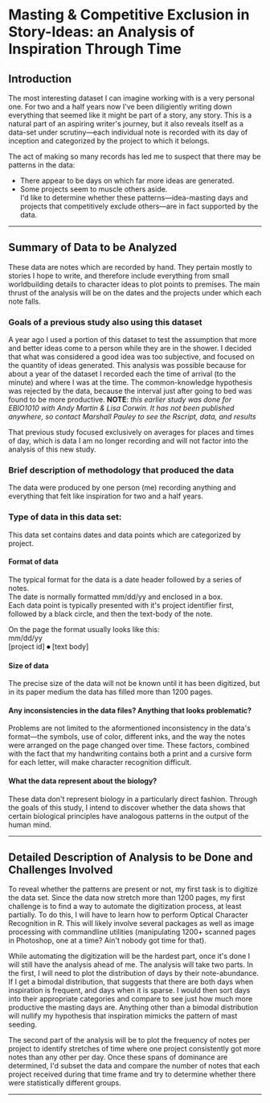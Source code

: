 # Masting & Competitive Exclusion in Story-Ideas: an Analysis of Inspiration Through Time

## Introduction

The most interesting dataset I can imagine working with is a very personal one. For two and a half years now I've been diligiently writing down everything that seemed like it might be part of a story, any story. This is a natural part of an aspiring writer's journey, but it also reveals itself as a data-set under scrutiny—each individual note is recorded with its day of inception and categorized by the project to which it belongs.

The act of making so many records has led me to suspect that there may be patterns in the data:  
* There appear to be days on which far more ideas are generated.  
* Some projects seem to muscle others aside.  
I'd like to determine whether these patterns—idea-masting days and projects that competitively exclude others—are in fact supported by the data.

<hr>

## Summary of Data to be Analyzed

These data are notes which are recorded by hand. They pertain mostly to stories I hope to write, and therefore include everything from small worldbuilding details to character ideas to plot points to premises. The main thrust of the analysis will be on the dates and the projects under which each note falls.

### Goals of a previous study also using this dataset

A year ago I used a portion of this dataset to test the assumption that more and better ideas come to a person while they are in the shower. I decided that what was considered a good idea was too subjective, and focused on the quantity of ideas generated. This analysis was possible because for about a year of the dataset I recorded each the time of arrival (to the minute) and where I was at the time. The common-knowledge hypothesis was rejected by the data, because the interval just after going to bed was found to be more productive.
**NOTE**: *this earlier study was done for EBIO1010 with Andy Martin & Lisa Corwin. It has not been published anywhere, so contact Marshall Pauley to see the Rscript, data, and results*

That previous study focused exclusively on averages for places and times of day, which is data I am no longer recording and will not factor into the analysis of this new study.

### Brief description of methodology that produced the data

The data were produced by one person (me) recording anything and everything that felt like inspiration for two and a half years.

### Type of data in this data set:  

This data set contains dates and data points which are categorized by project.

#### Format of data  

The typical format for the data is a date header followed by a series of notes.  
The date is normally formatted mm/dd/yy and enclosed in a box.  
Each data point is typically presented with it's project identifier first, followed by a black circle, and then the text-body of the note.

On the page the format usually looks like this:  
mm/dd/yy  
[project id] ⏺ [text body]


#### Size of data

The precise size of the data will not be known until it has been digitized, but in its paper medium the data has filled more than 1200 pages.

#### Any inconsistencies in the data files?  Anything that looks problematic?  

Problems are not limited to the aformentioned inconsistency in the data's format—the symbols, use of color, different inks, and the way the notes were arranged on the page changed over time. These factors, combined with the fact that my handwriting contains both a print and a cursive form for each letter, will make character recognition difficult.

#### What the data represent about the biology?

These data don't represent biology in a particularly direct fashion. Through the goals of this study, I intend to discover whether the data shows that certain biological principles have analogous patterns in the output of the human mind.

<hr>

## Detailed Description of Analysis to be Done and Challenges Involved

To reveal whether the patterns are present or not, my first task is to digitize the data set. Since the data now stretch more than 1200 pages, my first challenge is to find a way to automate the digitization process, at least partially. To do this, I will have to learn how to perform Optical Character Recognition in R. This will likely involve several packages as well as image processing with commandline utilities (manipulating 1200+ scanned pages in Photoshop, one at a time? Ain't nobody got time for that).

While automating the digitization will be the hardest part, once it's done I will still have the analysis ahead of me. The analysis will take two parts. In the first, I will need to plot the distribution of days by their note-abundance. If I get a bimodal distribution, that suggests that there are both days when inspiration is frequent, and days when it is sparse. I would then sort days into their appropriate categories and compare to see just how much more productive the masting days are. Anything other than a bimodal distribution will nullify my hypothesis that inspiration mimicks the pattern of mast seeding.

The second part of the analysis will be to plot the frequency of notes per project to identify stretches of time where one project consistently got more notes than any other per day. Once these spans of dominance are determined, I'd subset the data and compare the number of notes that each project received during that time frame and try to determine whether there were statistically different groups.


<hr>
